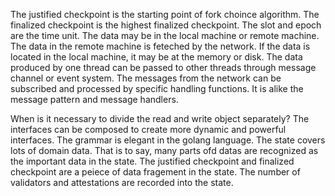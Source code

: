 The justified checkpoint is the starting point of fork choince algorithm. The finalized checkpoint is the highest finalized checkpoint. The slot and epoch are the time unit. The data may be in the local machine or remote machine. The data in the remote machine is feteched by the network. If the data is located in the local machine, it may be at the memory or disk. The data produced by one thread can be passed to other threads through message channel or event system. The messages from the network can be subscribed and processed by specific handling functions. It is alike the message pattern and message handlers.

When is it necessary to divide the read and write object separately? The interfaces can be composed to create more dynamic and powerful interfaces. The grammar is elegant in the golang language. The state covers lots of domain data. That is to say, many parts ofd datas are recognized as the important data in the state. The justified checkpoint and finalized checkpoint are a peiece of data fragement in the state. The number of validators and attestations are recorded into the state.
